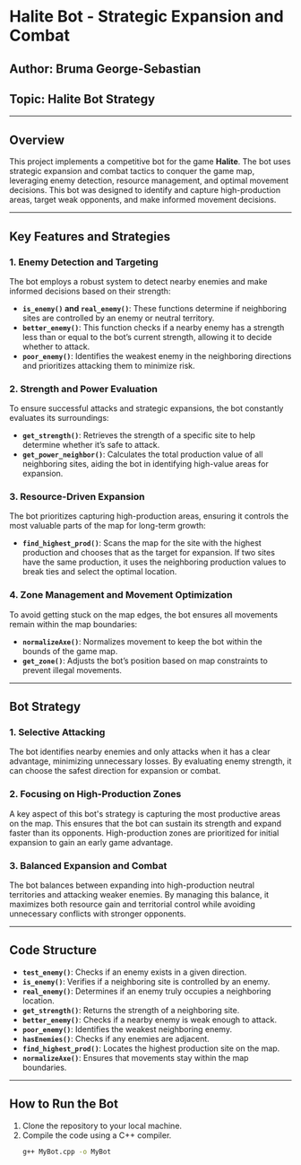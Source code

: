 # Halite Bot - Strategic Expansion and Combat

## Author: Bruma George-Sebastian  
## Topic: Halite Bot Strategy

---

## Overview

This project implements a competitive bot for the game **Halite**. The bot uses strategic expansion and combat tactics to conquer the game map, leveraging enemy detection, resource management, and optimal movement decisions. This bot was designed to identify and capture high-production areas, target weak opponents, and make informed movement decisions.

---

## Key Features and Strategies

### 1. **Enemy Detection and Targeting**
The bot employs a robust system to detect nearby enemies and make informed decisions based on their strength:

- **`is_enemy()` and `real_enemy()`**: These functions determine if neighboring sites are controlled by an enemy or neutral territory.
- **`better_enemy()`**: This function checks if a nearby enemy has a strength less than or equal to the bot’s current strength, allowing it to decide whether to attack.
- **`poor_enemy()`**: Identifies the weakest enemy in the neighboring directions and prioritizes attacking them to minimize risk.

### 2. **Strength and Power Evaluation**
To ensure successful attacks and strategic expansions, the bot constantly evaluates its surroundings:

- **`get_strength()`**: Retrieves the strength of a specific site to help determine whether it’s safe to attack.
- **`get_power_neighbor()`**: Calculates the total production value of all neighboring sites, aiding the bot in identifying high-value areas for expansion.

### 3. **Resource-Driven Expansion**
The bot prioritizes capturing high-production areas, ensuring it controls the most valuable parts of the map for long-term growth:

- **`find_highest_prod()`**: Scans the map for the site with the highest production and chooses that as the target for expansion. If two sites have the same production, it uses the neighboring production values to break ties and select the optimal location.

### 4. **Zone Management and Movement Optimization**
To avoid getting stuck on the map edges, the bot ensures all movements remain within the map boundaries:

- **`normalizeAxe()`**: Normalizes movement to keep the bot within the bounds of the game map.
- **`get_zone()`**: Adjusts the bot’s position based on map constraints to prevent illegal movements.

---

## Bot Strategy

### 1. **Selective Attacking**
The bot identifies nearby enemies and only attacks when it has a clear advantage, minimizing unnecessary losses. By evaluating enemy strength, it can choose the safest direction for expansion or combat.

### 2. **Focusing on High-Production Zones**
A key aspect of this bot's strategy is capturing the most productive areas on the map. This ensures that the bot can sustain its strength and expand faster than its opponents. High-production zones are prioritized for initial expansion to gain an early game advantage.

### 3. **Balanced Expansion and Combat**
The bot balances between expanding into high-production neutral territories and attacking weaker enemies. By managing this balance, it maximizes both resource gain and territorial control while avoiding unnecessary conflicts with stronger opponents.

---

## Code Structure

- **`test_enemy()`**: Checks if an enemy exists in a given direction.
- **`is_enemy()`**: Verifies if a neighboring site is controlled by an enemy.
- **`real_enemy()`**: Determines if an enemy truly occupies a neighboring location.
- **`get_strength()`**: Returns the strength of a neighboring site.
- **`better_enemy()`**: Checks if a nearby enemy is weak enough to attack.
- **`poor_enemy()`**: Identifies the weakest neighboring enemy.
- **`hasEnemies()`**: Checks if any enemies are adjacent.
- **`find_highest_prod()`**: Locates the highest production site on the map.
- **`normalizeAxe()`**: Ensures that movements stay within the map boundaries.

---

## How to Run the Bot

1. Clone the repository to your local machine.
2. Compile the code using a C++ compiler.
   ```bash
   g++ MyBot.cpp -o MyBot
